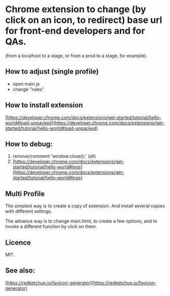 # Chrome extension to change (by click on an icon, to redirect) base url for front-end developers and for QAs.

(from a localhost to a stage, or from a prod to a stage, for example).

## How to adjust (single profile)

- open main.js
- change "rules"

## How to install extension

[https://developer.chrome.com/docs/extensions/get-started/tutorial/hello-world#load-unpacked](https://developer.chrome.com/docs/extensions/get-started/tutorial/hello-world#load-unpacked)

## How to debug:

1. remove/comment 'window.close();' (all)
2. [https://developer.chrome.com/docs/extensions/get-started/tutorial/hello-world#logs](https://developer.chrome.com/docs/extensions/get-started/tutorial/hello-world#logs)

## Multi Profile

The simplest way is to create a copy of extension. And install several copies with different settings. 

The advance way is to change main.html, to create a few options, and to invoke a different function by click on them.

## Licence

MIT.

## See also:

[https://redketchup.io/favicon-generator](https://redketchup.io/favicon-generator)
